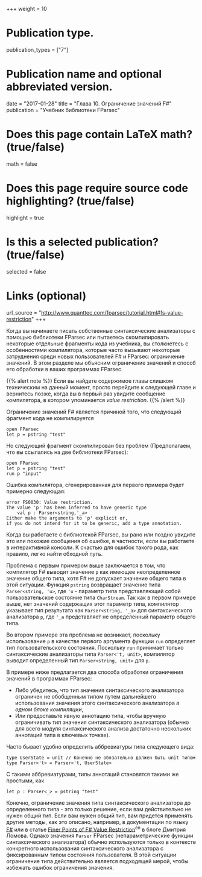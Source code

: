 ﻿+++
weight = 10

# Publication type.
publication_types = ["7"]

# Publication name and optional abbreviated version.
date = "2017-01-28"
title = "Глава 10. Ограничение значений F#"
publication = "Учебник библиотеки FParsec"

# Does this page contain LaTeX math? (true/false)
math = false

# Does this page require source code highlighting? (true/false)
highlight = true

# Is this a selected publication? (true/false)
selected = false

# Links (optional)
url_source = "http://www.quanttec.com/fparsec/tutorial.html#fs-value-restriction"
+++

Когда вы начинаете писать собственные синтаксические анализаторы с помощью библиотеки FParsec или пытаетесь скомпилировать некоторые отдельные фрагменты кода из учебника, вы столкнетесь с особенностями компилятора, которые часто вызывают некоторые затруднения среди новых пользователей F# и FParsec: ограничение значений. В этом разделе мы объясним ограничение значений и способ его обработки в ваших программах FParsec.

{{% alert note %}}
Если вы найдете содержимое главы слишком техническим на данный момент, просто перейдите к следующей главе и вернитесь позже, когда вы в первый раз увидите сообщение компилятора, в котором упоминается *value restriction*.
{{% /alert %}}

Ограничение значений F# является причиной того, что следующий фрагмент кода не компилируется

```
open FParsec
let p = pstring "test"
```

Но следующий фрагмент скомпилирован без проблем (Предполагаем, что вы ссылались на две библиотеки FParsec):

```
open FParsec
let p = pstring "test"
run p "input"
```

Ошибка компилятора, сгенерированная для первого примера будет примерно следующая:
```
error FS0030: Value restriction.
The value 'p' has been inferred to have generic type
    val p : Parser<string,'_a>
Either make the arguments to 'p' explicit or,
if you do not intend for it to be generic, add a type annotation.
```

Когда вы работаете с библиотекой FParsec, вы рано или поздно увидите это или похожие сообщения об ошибке, в частности, если вы работаете в интерактивной консоли. К счастью для ошибок такого рода, как правило, легко найти обходной путь.

Проблема с первым примером выше заключается в том, что компилятор F# выводит значение `p` как имеющее неопределенное значение общего типа, хотя F# не допускает значение общего типа в этой ситуации. Функция `pstring` возвращает значение типа `Parser<string, 'u>`, где `'u` - параметр типа представляющий собой пользовательское состояние типа `CharStream`. Так как в первом примере выше, нет значений содержащих этот параметр типа, компилятор указывает тип результата как `Parser<string, '_a>` для синтаксического анализатора `p`, где `'_a` представляет не определенный параметр общего типа.

Во втором примере эта проблема не возникает, поскольку использование `p` в качестве первого аргумента функции `run` определяет тип пользовательского состояния. Поскольку `run` принимает только синтаксические анализаторы типа `Parser<'t, unit>`, компилятор выводит определенный тип `Parser<string, unit>` для `p`.

В примере ниже предлагается два способа обработки ограничения значений в программах FParsec:

* Либо убедитесь, что тип значения синтаксического анализатора ограничен не обобщенным типом путем дальнейшего использования значения этого синтаксического анализатора *в одном блоке компиляции*,
* Или предоставьте явную аннотацию типа, чтобы вручную ограничивать тип значения синтаксического анализатора (обычно для всего модуля синтаксического анализа достаточно нескольких аннотаций типа в ключевых точках).

Часто бывает удобно определить аббревиатуры типа следующего вида:
```
type UserState = unit // Конечно не обязательно должен быть unit типом
type Parser<'t> = Parser<'t, UserState>
```

С такими аббревиатурами, типы аннотаций становятся такими же простыми, как

```
let p : Parser<_> = pstring "test"
```

Конечно, ограничение значения типа синтаксического анализатора до определенного типа - это только решение, если вам действительно не нужен общий тип. Если вам нужен общий тип, вам придется применять другие методы, как это описано, например, в документации по языку [F#](https://docs.microsoft.com/ru-ru/dotnet/fsharp/language-reference/generics/automatic-generalization) или в статье [Finer Points of F# Value Restriction](http://blogs.msdn.com/b/mulambda/archive/2010/05/01/value-restriction-in-f.aspx)<sup>en</sup> в блоге Дмитрия Ломова. Однако значения `Parser` FParsec (непараметрические функции синтаксического анализатора) обычно используются только в контексте конкретного использования синтаксического анализатора с фиксированным типом состояния пользователя. В этой ситуации ограничение типа действительно является подходящей мерой, чтобы избежать ошибок ограничения значения.